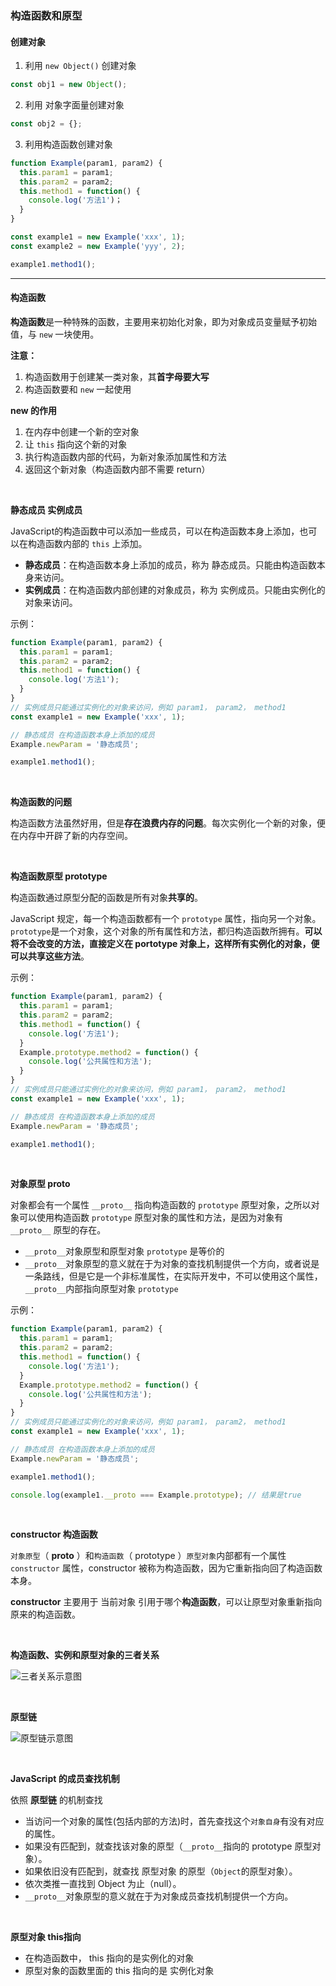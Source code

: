 ### 构造函数和原型

#### 创建对象

1. 利用 `new Object()` 创建对象
```js
const obj1 = new Object();
```

2. 利用 对象字面量创建对象
```js
const obj2 = {};
```

3. 利用构造函数创建对象
```js
function Example(param1, param2) {
  this.param1 = param1;
  this.param2 = param2;
  this.method1 = function() {
    console.log('方法1')；
  }
}

const example1 = new Example('xxx', 1);
const example2 = new Example('yyy', 2);

example1.method1();
```

---

#### 构造函数

**构造函数**是一种特殊的函数，主要用来初始化对象，即为对象成员变量赋予初始值，与 `new` 一块使用。

**注意：**
1. 构造函数用于创建某一类对象，其**首字母要大写**
2. 构造函数要和 `new` 一起使用

**new 的作用**

1. 在内存中创建一个新的空对象
2. 让 `this` 指向这个新的对象
3. 执行构造函数内部的代码，为新对象添加属性和方法
4. 返回这个新对象（构造函数内部不需要 return）

<br/>

**静态成员 实例成员**

JavaScript的构造函数中可以添加一些成员，可以在构造函数本身上添加，也可以在构造函数内部的 `this` 上添加。

* **静态成员**：在构造函数本身上添加的成员，称为 静态成员。只能由构造函数本身来访问。
* **实例成员**：在构造函数内部创建的对象成员，称为 实例成员。只能由实例化的对象来访问。

示例：
```js
function Example(param1, param2) {
  this.param1 = param1;
  this.param2 = param2;
  this.method1 = function() {
    console.log('方法1');
  }
}
// 实例成员只能通过实例化的对象来访问，例如 param1， param2， method1
const example1 = new Example('xxx', 1);

// 静态成员 在构造函数本身上添加的成员
Example.newParam = '静态成员';

example1.method1();
```

<br/>


**构造函数的问题**

构造函数方法虽然好用，但是**存在浪费内存的问题**。每次实例化一个新的对象，便在内存中开辟了新的内存空间。

<br/>

**构造函数原型 prototype**

构造函数通过原型分配的函数是所有对象**共享的**。

JavaScript 规定，每一个构造函数都有一个 `prototype` 属性，指向另一个对象。`prototype`是一个对象，这个对象的所有属性和方法，都归构造函数所拥有。**可以将不会改变的方法，直接定义在 portotype 对象上，这样所有实例化的对象，便可以共享这些方法**。

示例：
```js
function Example(param1, param2) {
  this.param1 = param1;
  this.param2 = param2;
  this.method1 = function() {
    console.log('方法1');
  }
  Example.prototype.method2 = function() {
    console.log('公共属性和方法');
  }
}
// 实例成员只能通过实例化的对象来访问，例如 param1， param2， method1
const example1 = new Example('xxx', 1);

// 静态成员 在构造函数本身上添加的成员
Example.newParam = '静态成员';

example1.method1();
```

<br/>

**对象原型 __proto__**

对象都会有一个属性 `__proto__` 指向构造函数的 `prototype` 原型对象，之所以对象可以使用构造函数 `prototype` 原型对象的属性和方法，是因为对象有 `__proto__` 原型的存在。

* `__proto__`对象原型和原型对象 `prototype` 是等价的
* `__proto__`对象原型的意义就在于为对象的查找机制提供一个方向，或者说是一条路线，但是它是一个非标准属性，在实际开发中，不可以使用这个属性，`__proto__`内部指向原型对象 `prototype`

示例：
```js
function Example(param1, param2) {
  this.param1 = param1;
  this.param2 = param2;
  this.method1 = function() {
    console.log('方法1');
  }
  Example.prototype.method2 = function() {
    console.log('公共属性和方法');
  }
}
// 实例成员只能通过实例化的对象来访问，例如 param1， param2， method1
const example1 = new Example('xxx', 1);

// 静态成员 在构造函数本身上添加的成员
Example.newParam = '静态成员';

example1.method1();

console.log(example1.__proto === Example.prototype); // 结果是true
```

<br/>

**constructor 构造函数**

`对象原型`（ __proto__ ）和`构造函数`（ prototype ）`原型对象`内部都有一个属性 `constructor` 属性，constructor 被称为构造函数，因为它重新指向回了构造函数本身。

**constructor** 主要用于 当前对象 引用于哪个**构造函数**，可以让原型对象重新指向原来的构造函数。

<br/>

**构造函数、实例和原型对象的三者关系**

![三者关系示意图]()

<br/>

**原型链**

![原型链示意图]()

<br/>

**JavaScript 的成员查找机制**

依照 **原型链** 的机制查找

* 当访问一个对象的属性(包括内部的方法)时，首先查找这个`对象自身`有没有对应的属性。
* 如果没有匹配到，就查找该对象的原型（`__proto__`指向的 prototype 原型对象）。
* 如果依旧没有匹配到，就查找 原型对象 的原型（`Object`的原型对象）。
* 依次类推一直找到 Object 为止（null）。
* `__proto__`对象原型的意义就在于为对象成员查找机制提供一个方向。

<br/>

**原型对象 this指向**

* 在构造函数中， this 指向的是实例化的对象
* 原型对象的函数里面的 this 指向的是 实例化对象
